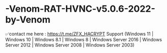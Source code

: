 # -Venom-RAT-HVNC-v5.0.6-2022-by-Venom
✅contact me here : https://t.me/ZFX_HACRYPT Support (Windows 11 | Windows 10 | Windows 8.1 | Windows 8 | Windows Server 2016 | Windows Server 2012 | Windows Server 2008 | Windows Server 2003)

